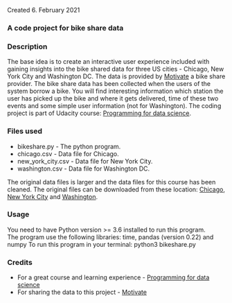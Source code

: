 Created 6. February 2021
### A code project for bike share data

### Description
The base idea is to create an interactive user experience included with gaining insights into the bike shared data for three US cities - Chicago, New York City and Washington DC. The data is provided by <a href="https://www.motivateco.com">Motivate</a> a bike share provider. The bike share data has been collected when the users of the system borrow a bike. You will find interesting information which station the user has picked up the bike and where it gets delivered, time of these two events and some simple user information (not for Washington). The coding project is part of Udacity course: <a href="https://www.udacity.com/course/programming-for-data-science-nanodegree--nd104">Programming for data science</a>.

### Files used
<ul>
<li>bikeshare.py - The python program.</li>
<li>chicago.csv - Data file for Chicago.</li>
<li>new_york_city.csv - Data file for New York City.</li>
<li>washington.csv - Data file for Washington DC.</li>
</ul>

 The original data files is larger and the data files for this course has been cleaned. The original files can be downloaded from these location: <a href="https://www.divvybikes.com/system-data">Chicago</a>, <a href="https://www.citibikenyc.com/system-data">New York City</a> and <a href="https://www.capitalbikeshare.com/system-data">Washington</a>.

### Usage
 You need to have Python version >= 3.6 installed to run this program.</br>
 The program use the following libraries: time, pandas (version 0.22) and numpy
 To run this program in your terminal: python3 bikeshare.py

### Credits
 <ul>
 <li>For a great course and learning experience - <a href="https://www.udacity.com/course/programming-for-data-science-nanodegree--nd104">Programming for data science</a></li>
 <li>For sharing the data to this project - <a href="https://www.motivateco.com">Motivate</a></li>
 </ul>
